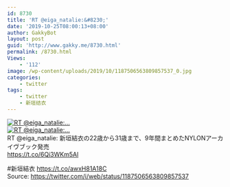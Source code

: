 ```yaml
---
id: 8730
title: 'RT @eiga_natalie:&#8230;'
date: '2019-10-25T08:00:13+08:00'
author: GakkyBot
layout: post
guid: 'http://www.gakky.me/8730.html'
permalink: /8730.html
Views:
    - '112'
image: /wp-content/uploads/2019/10/1187506563809857537_0.jpg
categories:
    - twitter
tags:
    - twitter
    - 新垣结衣
---
```


[![RT @eiga_natalie:...](http://www.yui-aragaki.org/wp-content/uploads/2019/10/1187506563809857537_0.jpg)](http://www.yui-aragaki.org/wp-content/uploads/2019/10/1187506563809857537_0.jpg)  
[![RT @eiga_natalie:...](http://www.yui-aragaki.org/wp-content/uploads/2019/10/1187506563809857537_1.jpg)](http://www.yui-aragaki.org/wp-content/uploads/2019/10/1187506563809857537_1.jpg)  
RT @eiga\_natalie: 新垣結衣の22歳から31歳まで、9年間まとめたNYLONアーカイヴブック発売  
https://t.co/6Qi3WKm5Al

 #新垣結衣 https://t.co/awxH81A18C  
Source: <https://twitter.com/i/web/status/1187506563809857537>